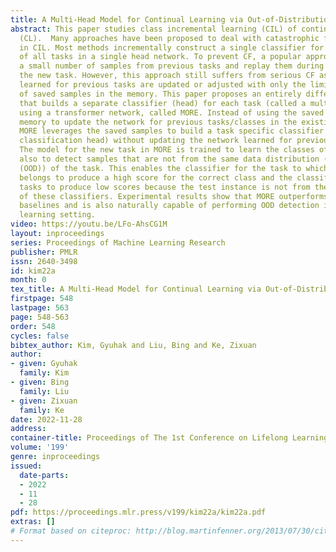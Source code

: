 ```yaml
---
title: A Multi-Head Model for Continual Learning via Out-of-Distribution Replay
abstract: This paper studies class incremental learning (CIL) of continual learning
  (CL).  Many approaches have been proposed to deal with catastrophic forgetting (CF)
  in CIL. Most methods incrementally construct a single classifier for all classes
  of all tasks in a single head network. To prevent CF, a popular approach is to memorize
  a small number of samples from previous tasks and replay them during  training of
  the new task. However, this approach still suffers from serious CF as the parameters
  learned for previous tasks are updated or adjusted with only the limited number
  of saved samples in the memory. This paper proposes an entirely different approach
  that builds a separate classifier (head) for each task (called a multi-head model)
  using a transformer network, called MORE. Instead of using the saved samples in
  memory to update the network for previous tasks/classes in the existing approach,
  MORE leverages the saved samples to build a task specific classifier (adding a new
  classification head) without updating the network learned for previous tasks/classes.
  The model for the new task in MORE is trained to learn the classes of the task and
  also to detect samples that are not from the same data distribution (i.e., out-of-distribution
  (OOD)) of the task. This enables the classifier for the task to which the test instance
  belongs to produce a high score for the correct class and the classifiers of other
  tasks to produce low scores because the test instance is not from the data distributions
  of these classifiers. Experimental results show that MORE outperforms state-of-the-art
  baselines and is also naturally capable of performing OOD detection in the continual
  learning setting.
video: https://youtu.be/LFo-AhsCG1M
layout: inproceedings
series: Proceedings of Machine Learning Research
publisher: PMLR
issn: 2640-3498
id: kim22a
month: 0
tex_title: A Multi-Head Model for Continual Learning via Out-of-Distribution Replay
firstpage: 548
lastpage: 563
page: 548-563
order: 548
cycles: false
bibtex_author: Kim, Gyuhak and Liu, Bing and Ke, Zixuan
author:
- given: Gyuhak
  family: Kim
- given: Bing
  family: Liu
- given: Zixuan
  family: Ke
date: 2022-11-28
address:
container-title: Proceedings of The 1st Conference on Lifelong Learning Agents
volume: '199'
genre: inproceedings
issued:
  date-parts:
  - 2022
  - 11
  - 28
pdf: https://proceedings.mlr.press/v199/kim22a/kim22a.pdf
extras: []
# Format based on citeproc: http://blog.martinfenner.org/2013/07/30/citeproc-yaml-for-bibliographies/
---
```

